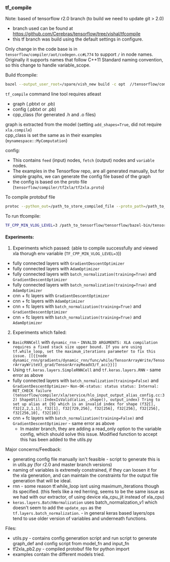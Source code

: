 ### tf_compile

Note: based of tensorflow r2.0 branch   (to build we need to update git > 2.0)
  * branch used can be found at https://github.com/Cerebras/tensorflow/tree/vishal/tfcompile
  *  this tf branch was build using the default settings in configure.

Only change in the code base is in `tensorflow/compiler/aot/codegen.cc#L774` to support `/` in node names.  
Originally it supports names that follow C++11 Standard naming convention, so this change to handle variable_scope.

Build tfcompile:
  ```bash
  bazel --output_user_root=/spare/vish_new build -c opt  //tensorflow/compiler/aot:tfcompile
  ```

`tf_compile` command line tool requires atleast
  * graph (.pbtxt or .pb)
  * config (.pbtxt or .pb)
  * cpp_class (for generated .h  and .o files)


graph is extracted from the model (setting `add_shapes=True`, did not require `xla.compile`)  
cpp_class is set the same as in their examples (`mynamespace::MyComputation`)

config:
  * This contains `feed` (input) nodes, `fetch` (output) nodes and `variable` nodes.
  * The examples in the Tensorflow repo, are all generated manually, but for simple graphs, we can generate the config file based of the graph
  * the config is based on the proto file (`tensorflow/compiler/tf2xla/tf2xla.proto`)



To compile protobuf file  
```bash
protoc --python_out=/path_to_store_compiled_file --proto_path=/path_to_tensorflow_dir/tensorflow   tensorflow/compiler/tf2xla/tf2xla.proto
```

To run tfcompile:  
```bash
TF_CPP_MIN_VLOG_LEVEL=3 /path_to_tensorflow/tensorflow/bazel-bin/tensorflow/compiler/aot/tfcompile --graph=graph_modelfn.pbtxt --config=config_modelfn.config.pbtxt --cpp_class="mynamespace::MyComputation"
```


#### Experiments:
1. Experiments which passed: (able to compile successfully and viewed xla thorugh env variable (`TF_CPP_MIN_VLOG_LEVEL=3`))
  * fully connected layers with `GradientDescentOptimizer`
  * fully connected layers with `AdamOptimizer`
  * fully connected layers with `batch_normalization(training=True)` and `GradientDescentOptimizer`
  * fully connected layers with `batch_normalization(training=True)` and `AdamOptimizer`
  * cnn + fc layers with `GradientDescentOptimizer`
  * cnn + fc layers with `AdamOptimizer`
  * cnn + fc layers with `batch_normalization(training=True)` and `GradientDescentOptimizer`
  * cnn + fc layers with `batch_normalization(training=True)` and `AdamOptimizer`

2. Experiments which failed:
  * `BasicRNNCell` with `dynamic_rnn` - ```INVALID ARGUMENTS: XLA compilation requires a fixed stack size upper bound. If you are using tf.while_loop, set the maximum_iterations parameter to fix this issue.
	 [[{{node dynamic_rnn/gradients/dynamic_rnn/func/while/TensorArrayWrite/TensorArrayWriteV3_grad/TensorArrayReadV3/f_acc}}]]```
 * Using `tf.keras.layers.SimpleRNNCell` and `tf.keras.layers.RNN` - same error as above
 * fully connected layers with `batch_normalization(training=False)` and `GradientDescentOptimizer`- ```Non-OK-status: status status: Internal: RET_CHECK failure (tensorflow/compiler/xla/service/hlo_input_output_alias_config.cc:32) ShapeUtil::IndexIsValid(alias_.shape(), output_index) Tring to set up alias at {9} which is an invalid index for shape (f32[], f32[2,2,1,1], f32[1], f32[729,256], f32[256], f32[256], f32[256], f32[256,10], f32[10])```
 * cnn + fc layers with `batch_normalization(training=False)` and `GradientDescentOptimizer` - same error as above  
    * In master branch, they are adding a read_only option to the variable config, which should solve this issue. Modified function to accept this has been added to the utils.py

Major concerns/Feedback:
 * generating config file manually isn't feasible - script to generate this is in utils.py (for r2.0 and master branch versions)
 * naming of variables is extremely constrained, if they can loosen it for the xla generation, and can maintain the constraints for the output file generation that will be ideal.
 * rnn - some reason tf.while_loop isnt using maximum_iterations though its specified. (this feels like a red herring, seems to be the same issue as we had with our extractor, of using device xla_cpu_jit instead of xla_cpu)
 * `keras.layers.BatchNormalization` uses batch_normalization_v1 which doesn't seem to add the `update_ops` as the `tf.layers.batch_normalization`. - in general keras based layers/ops tend to use older version of variables and underneath functions.

Files:  
* utils.py - contains config generation script and run script to generate graph_def and config script from model_fn and input_fn
* tf2xla_pb2.py - compiled protobuf file for python import
* examples contain the different models tried.
